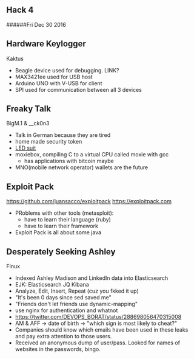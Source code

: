 Hack 4
------
######Fri Dec 30 2016



Hardware Keylogger
------------------
Kaktus

- Beagle device used for debugging. LINK?
- MAX3421ee used for USB host
- Arduino UNO with V-USB for client
- SPI used for communication between all 3 devices



Freaky Talk
-----------
BigM.1 & __ck0n3

- Talk in German because they are tired
- home made security token
- [LED suit](https://www.youtube.com/watch?v=G2G9rguzJrg)
- moxiebox, compiling C to a virtual CPU called moxie with gcc
  - has applications with bitcoin maybe
- MNO(mobile network operator) wallets are the future



Exploit Pack
------------
https://github.com/juansacco/exploitpack
https://exploitpack.com

- PRoblems with other tools (metasploit):
  - have to learn their language (ruby)
  - have to learn their framework
- Exploit Pack is all about some java


Desperately Seeking Ashley
--------------------------
Finux

- Indexed Ashley Madison and LinkedIn data into Elasticsearch
- EJK: Elasticsearch JQ Kibana
- Analyze, Edit, Insert, Repeat (cuz you fkked it up)
- "It's been 0 days since sed saved me"
- "Friends don't let friends use dynamic-mapping"
- use nginx for authentication and whatnot
- https://twitter.com/DEVOPS_BORAT/status/288698056470315008
- AM & AFF -> date of birth -> "which sign is most likely to cheat?"
- Companies should know which emails have been used in these leaks and pay extra attention to those users.
- Received an anonymous dump of user/pass. Looked for names of websites in the passwords, bingo.
